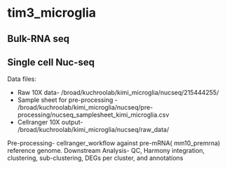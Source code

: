 # tim3_microglia
## Bulk-RNA seq
## Single cell Nuc-seq

Data files:
- Raw 10X data- /broad/kuchroolab/kimi_microglia/nucseq/215444255/
- Sample sheet for pre-processing - /broad/kuchroolab/kimi_microglia/nucseq/pre-processing/nucseq_samplesheet_kimi_microglia.csv
- Cellranger 10X output- /broad/kuchroolab/kimi_microglia/nucseq/raw_data/

Pre-processing- cellranger_workflow against pre-mRNA( mm10_premrna) reference genome.
Downstream Analysis- QC, Harmony integration, clustering, sub-clustering, DEGs per cluster, and annotations



